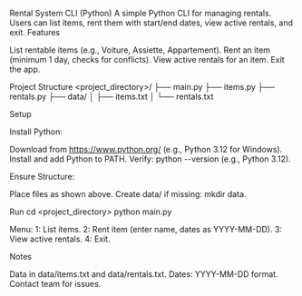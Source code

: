 Rental System CLI (Python)
A simple Python CLI for managing rentals. Users can list items, rent them with start/end dates, view active rentals, and exit.
Features

List rentable items (e.g., Voiture, Assiette, Appartement).
Rent an item (minimum 1 day, checks for conflicts).
View active rentals for an item.
Exit the app.

Project Structure
<project_directory>/
├── main.py
├── items.py
├── rentals.py
├── data/
│   ├── items.txt
│   └── rentals.txt

Setup

Install Python:

Download from https://www.python.org/ (e.g., Python 3.12 for Windows).
Install and add Python to PATH.
Verify: python --version (e.g., Python 3.12).


Ensure Structure:

Place files as shown above.
Create data/ if missing: mkdir data.



Run
cd <project_directory>
python main.py


Menu:
1: List items.
2: Rent item (enter name, dates as YYYY-MM-DD).
3: View active rentals.
4: Exit.



Notes

Data in data/items.txt and data/rentals.txt.
Dates: YYYY-MM-DD format.
Contact team for issues.

